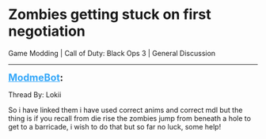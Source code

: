 # Zombies getting stuck on first negotiation
Game Modding | Call of Duty: Black Ops 3 | General Discussion

---
<strong style="font-size: 1.4em;"><span style="text-decoration: underline;text-decoration-color: #34a7f9;"><span style="color:#34a7f9;">ModmeBot</span></span>:</strong>

<p>Thread By: Lokii<br /><p style="text-align:left;">So i have linked them i have used correct anims and correct mdl but the thing is if you recall from die rise the zombies jump from beneath a hole to get to a barricade, i wish to do that but so far no luck, some help!</p></p>
